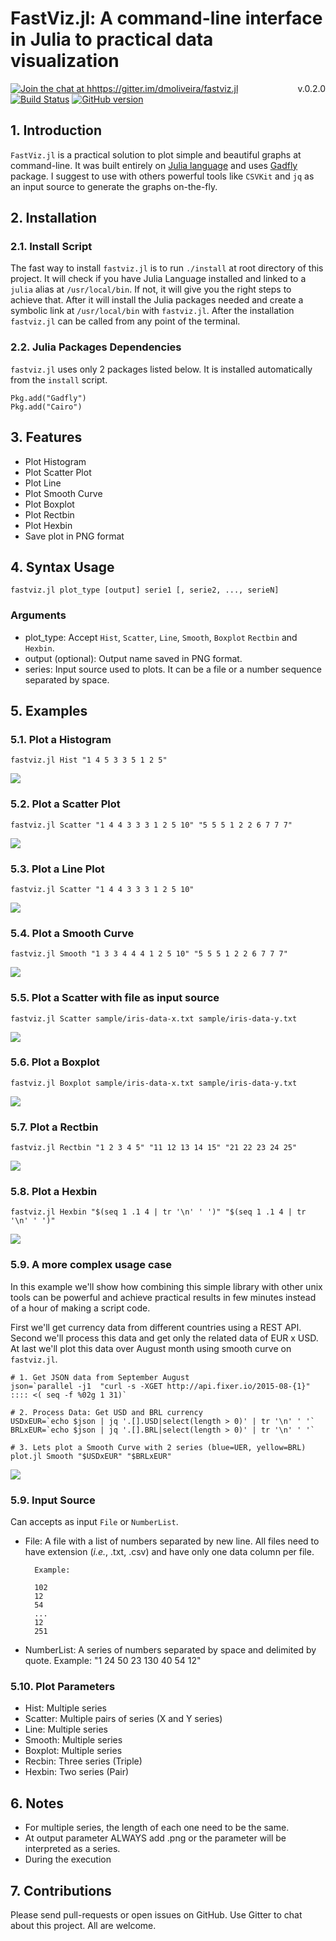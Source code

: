 # FastViz.jl: A command-line interface in Julia to practical data visualization
<span style="float:right">v.0.2.0</span>
[![Join the chat at hhttps://gitter.im/dmoliveira/fastviz.jl](https://badges.gitter.im/Join%20Chat.svg)](https://gitter.im/dmoliveira/fastviz.jl?utm_source=badge&utm_medium=badge&utm_campaign=pr-badge&utm_content=badge)
[![Build Status](https://travis-ci.org/dmoliveira/fastviz.jl.svg)](https://travis-ci.org/dmoliveira/fastviz.jl)
[![GitHub version](https://badge.fury.io/gh/https%3A%2F%2Fgithub.com%2Fdmoliveira%2Ffastviz.jl.svg)](http://badge.fury.io/gh/dmoliveira%2Ffastviz.jl)

## 1. Introduction
`FastViz.jl` is a practical solution to plot simple and beautiful graphs at command-line. It was built entirely on [Julia language](http://julialang.org/) and uses [Gadfly](http://dcjones.github.io/Gadfly.jl/) package. I suggest to use with others powerful tools like `CSVKit` and `jq` as an input source to generate the graphs on-the-fly.

## 2. Installation

### 2.1. Install Script
The fast way to install `fastviz.jl` is to run `./install` at root directory of this project. It will check if you have Julia Language installed and linked to a `julia` alias at `/usr/local/bin`. If not, it will give you the right steps to achieve that. After it will install the Julia packages needed and create a symbolic link at `/usr/local/bin` with `fastviz.jl`. After the installation `fastviz.jl` can be called from any point of the terminal.

### 2.2. Julia Packages Dependencies
`fastviz.jl` uses only 2 packages listed below. It is installed automatically from the `install` script.

```
Pkg.add("Gadfly")
Pkg.add("Cairo")
```

## 3. Features
* Plot Histogram
* Plot Scatter Plot
* Plot Line
* Plot Smooth Curve
* Plot Boxplot
* Plot Rectbin
* Plot Hexbin
* Save plot in PNG format

## 4. Syntax Usage

```
fastviz.jl plot_type [output] serie1 [, serie2, ..., serieN]
```

### Arguments
- plot_type: Accept `Hist`, `Scatter`, `Line`, `Smooth`, `Boxplot` `Rectbin` and `Hexbin`.
- output (optional): Output name saved in PNG format.
- series: Input source used to plots. It can be a file or a number sequence separated by space.

## 5. Examples

### 5.1. Plot a Histogram
```
fastviz.jl Hist "1 4 5 3 3 5 1 2 5"
```
![](./tests/test_plot_hist01.png)

### 5.2. Plot a Scatter Plot
```
fastviz.jl Scatter "1 4 4 3 3 3 1 2 5 10" "5 5 5 1 2 2 6 7 7 7"
```
![](./tests/test_plot_scatter02.png)

### 5.3. Plot a Line Plot
```
fastviz.jl Scatter "1 4 4 3 3 3 1 2 5 10"
```
![](./tests/test_plot_line03.png)

### 5.4. Plot a Smooth Curve
```
fastviz.jl Smooth "1 3 3 4 4 4 1 2 5 10" "5 5 5 1 2 2 6 7 7 7"
```
![](./tests/test_plot_smooth04.png)

### 5.5. Plot a Scatter with file as input source
```
fastviz.jl Scatter sample/iris-data-x.txt sample/iris-data-y.txt
```
![](./tests/test_plot_scatter05.png)

### 5.6. Plot a Boxplot
```
fastviz.jl Boxplot sample/iris-data-x.txt sample/iris-data-y.txt
```
![](./tests/test_plot_boxplot06.png)

### 5.7. Plot a Rectbin
```
fastviz.jl Rectbin "1 2 3 4 5" "11 12 13 14 15" "21 22 23 24 25"
```
![](./tests/test_plot_rectbin07.png)

### 5.8. Plot a Hexbin
```
fastviz.jl Hexbin "$(seq 1 .1 4 | tr '\n' ' ')" "$(seq 1 .1 4 | tr '\n' ' ')"
```
![](./tests/test_plot_hexbin08.png)

### 5.9. A more complex usage case
In this example we'll show how combining this simple library with other unix tools can be powerful and achieve practical results in few minutes instead of a hour of making a script code.


First we'll get currency data from different countries using a REST API. Second we'll process this data and get only the related data of EUR x USD. At last we'll plot this data over August month using  smooth curve on `fastviz.jl`.

```
# 1. Get JSON data from September August
json=`parallel -j1  "curl -s -XGET http://api.fixer.io/2015-08-{1}" :::: <( seq -f %02g 1 31)`

# 2. Process Data: Get USD and BRL currency
USDxEUR=`echo $json | jq '.[].USD|select(length > 0)' | tr '\n' ' '`
BRLxEUR=`echo $json | jq '.[].BRL|select(length > 0)' | tr '\n' ' '`

# 3. Lets plot a Smooth Curve with 2 series (blue=UER, yellow=BRL)
plot.jl Smooth "$USDxEUR" "$BRLxEUR"
```
![](./tests/test_plot_smooth09.png)

### 5.9. Input Source
Can accepts as input `File` or `NumberList`.

- File: A file with a list of numbers separated by new line.
        All files need to have extension (*i.e.*, .txt, .csv)
        and have only one data column per file.

        Example:

        102
        12
        54
        ...
        12
        251

- NumberList: A series of numbers separated by space and delimited by quote.
              Example:
              "1 24 50 23 130 40 54 12"

### 5.10. Plot Parameters
- Hist: Multiple series
- Scatter: Multiple pairs of series (X and Y series)
- Line: Multiple series
- Smooth: Multiple series
- Boxplot: Multiple series
- Recbin: Three series (Triple)
- Hexbin: Two series (Pair)

## 6. Notes
* For multiple series, the length of each one need to be the same.
* At output parameter ALWAYS add .png or the parameter will be interpreted as a series.
* During the execution

## 7. Contributions
Please send pull-requests or open issues on GitHub. Use Gitter to chat about this project. All are welcome.
